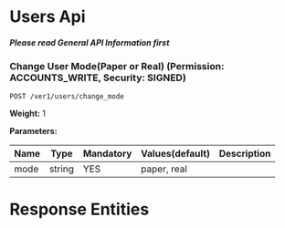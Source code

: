 # Users Api 
#### _Please read General API Information first_
### Change User Mode(Paper or Real) (Permission: ACCOUNTS_WRITE, Security: SIGNED)
```
POST /ver1/users/change_mode
```
**Weight:**
1

**Parameters:**

Name | Type | Mandatory | Values(default) | Description
------------ | ------------ | ------------ | ------------ | ------------
mode | string | YES | paper, real  | 
# Response Entities 
